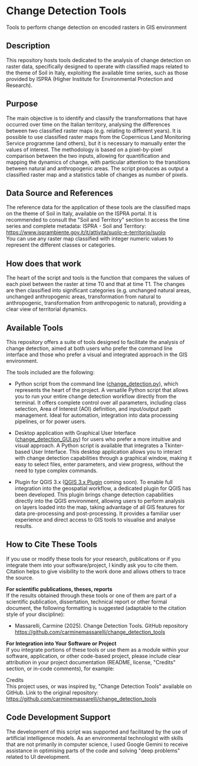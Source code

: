 # Change Detection Tools
Tools to perform change detection on encoded rasters in GIS environment
  
## Description
This repository hosts tools dedicated to the analysis of change detection on raster data, specifically designed to operate with classified maps related to the theme of Soil in Italy, exploiting the available time series, such as those provided by ISPRA (Higher Institute for Environmental Protection and Research).
  
## Purpose  
The main objective is to identify and classify the transformations that have occurred over time on the Italian territory, analysing the differences between two classified raster maps (e.g. relating to different years). It is possible to use classified raster maps from the Copernicus Land Monitoring Service programme (and others), but it is necessary to manually enter the values ​​of interest. The methodology is based on a pixel-by-pixel comparison between the two inputs, allowing for quantification and mapping the dynamics of change, with particular attention to the transitions between natural and anthropogenic areas. The script produces as output a classified raster map and a statistics table of changes as number of pixels.
  
## Data Source and References  
The reference data for the application of these tools are the classified maps on the theme of Soil in Italy, available on the ISPRA portal. It is recommended to consult the "Soil and Territory" section to access the time series and complete metadata: ISPRA - Soil and Territory: https://www.isprambiente.gov.it/it/attivita/suolo-e-territorio/suolo  
You can use any raster map classified with integer numeric values to represent the different classes or categories.
  
## How does that work  
The heart of the script and tools is the function that compares the values of each pixel between the raster at time T0 and that at time T1. The changes are then classified into significant categories (e.g. unchanged natural areas, unchanged anthropogenic areas, transformation from natural to anthropogenic, transformation from anthropogenic to natural), providing a clear view of territorial dynamics.
  
## Available Tools  
This repository offers a suite of tools designed to facilitate the analysis of change detection, aimed at both users who prefer the command line interface and those who prefer a visual and integrated approach in the GIS environment.

The tools included are the following:

- Python script from the command line ([change_detection.py](https://github.com/carminemassarelli/change_detection_tools/blob/main/change_detection.py)), which represents the heart of the project. A versatile Python script that allows you to run your entire change detection workflow directly from the terminal. It offers complete control over all parameters, including class selection, Area of Interest (AOI) definition, and input/output path management. Ideal for automation, integration into data processing pipelines, or for power users.

- Desktop application with Graphical User Interface ([change_detection_GUI.py](https://github.com/carminemassarelli/change_detection_tools/blob/main/change_detection_GUI.py)) for users who prefer a more intuitive and visual approach. A Python script is available that integrates a Tkinter-based User Interface. This desktop application allows you to interact with change detection capabilities through a graphical window, making it easy to select files, enter parameters, and view progress, without the need to type complex commands.

- Plugin for QGIS 3.x ([QGIS 3.x Plugin](https://github.com/carminemassarelli/change_detection_tools) coming soon). To enable full integration into the geospatial workflow, a dedicated plugin for QGIS has been developed. This plugin brings change detection capabilities directly into the QGIS environment, allowing users to perform analysis on layers loaded into the map, taking advantage of all GIS features for data pre-processing and post-processing. It provides a familiar user experience and direct access to GIS tools to visualise and analyse results.
  
## How to Cite These Tools  
If you use or modify these tools for your research, publications or if you integrate them into your software/project, I kindly ask you to cite them. Citation helps to give visibility to the work done and allows others to trace the source.  
  
**For scientific publications, theses, reports**  
If the results obtained through these tools or one of them are part of a scientific publication, dissertation, technical report or other formal document, the following formatting is suggested (adaptable to the citation style of your discipline):  
- Massarelli, Carmine (2025). Change Detection Tools. GitHub repository https://github.com/carminemassarelli/change_detection_tools
  
**For Integration into Your Software or Project**  
If you integrate portions of these tools or use them as a module within your software, application, or other code-based project, please include clear attribution in your project documentation (README, license, "Credits" section, or in-code comments), for example:

Credits  
This project uses, or was inspired by, "Change Detection Tools" available on GitHub. Link to the original repository: https://github.com/carminemassarelli/change_detection_tools  
  
## Code Development Support  
The development of this script was supported and facilitated by the use of artificial intelligence models. As an environmental technologist with skills that are not primarily in computer science, I used Google Gemini to receive assistance in optimising parts of the code and solving "deep problems" related to UI development.
